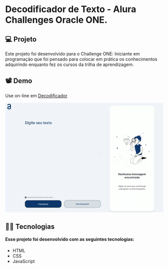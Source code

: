 # Decodificador de Texto - Alura Challenges Oracle ONE.

## 💻 Projeto

 Este projeto foi desenvolvido para o Challenge ONE: Iniciante em programação que foi pensado para colocar em prática os conhecimentos adquirindo enquanto fez os cursos da trilha de aprendizagem.

## 📽️ Demo

Use on-line em [Decodificador](https://celsoaquino.github.io/decodificador-texto/)

<p align="center">
<img src="decoder.gif" alt="animated"/>
</p>

## 🧑‍💻 Tecnologias

#### Esse projeto foi desenvolvido com as seguintes tecnologias:

- HTML
- CSS
- JavaScript


